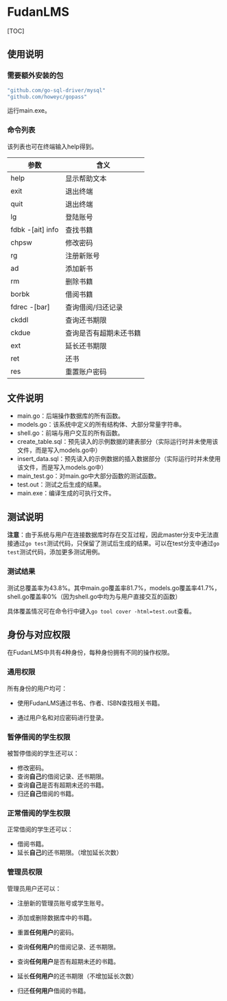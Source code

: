 # FudanLMS
[TOC]

## 使用说明

### 需要额外安装的包

```go
"github.com/go-sql-driver/mysql"
"github.com/howeyc/gopass"
```

运行main.exe。

### 命令列表

该列表也可在终端输入help得到。

| 参数             | 含义                   |
| ---------------- | ---------------------- |
| help             | 显示帮助文本           |
| exit             | 退出终端               |
| quit             | 退出终端               |
| lg               | 登陆账号               |
| fdbk -[ait] info | 查找书籍               |
| chpsw            | 修改密码               |
| rg               | 注册新账号             |
| ad               | 添加新书               |
| rm               | 删除书籍               |
| borbk            | 借阅书籍               |
| fdrec -[bar]     | 查询借阅/归还记录      |
| ckddl            | 查询还书期限           |
| ckdue            | 查询是否有超期未还书籍 |
| ext              | 延长还书期限           |
| ret              | 还书                   |
| res              | 重置账户密码           |

## 文件说明

- main.go：后端操作数据库的所有函数。
- models.go：该系统中定义的所有结构体、大部分常量字符串。
- shell.go：前端与用户交互的所有函数。
- create_table.sql：预先读入的示例数据的建表部分（实际运行时并未使用该文件，而是写入models.go中）
- insert_data.sql：预先读入的示例数据的插入数据部分（实际运行时并未使用该文件，而是写入models.go中）
- main_test.go：对main.go中大部分函数的测试函数。
- test.out：测试之后生成的结果。
- main.exe：编译生成的可执行文件。

## 测试说明

**注意**：由于系统与用户在连接数据库时存在交互过程，因此master分支中无法直接通过`go test`测试代码，只保留了测试后生成的结果。可以在test分支中通过`go test`测试代码，添加更多测试用例。

### 测试结果

测试总覆盖率为43.8%。其中main.go覆盖率81.7%，models.go覆盖率41.7%，shell.go覆盖率0%（因为shell.go中均为与用户直接交互的函数）

具体覆盖情况可在命令行中键入`go tool cover -html=test.out`查看。

## 身份与对应权限

在FudanLMS中共有4种身份，每种身份拥有不同的操作权限。

### 通用权限

所有身份的用户均可：

- 使用FudanLMS通过书名、作者、ISBN查找相关书籍。

- 通过用户名和对应密码进行登录。

### 暂停借阅的学生权限

被暂停借阅的学生还可以：

- 修改密码。
- 查询**自己**的借阅记录、还书期限。
- 查询**自己**是否有超期未还的书籍。
- 归还**自己**借阅的书籍。

### 正常借阅的学生权限

正常借阅的学生还可以：

- 借阅书籍。
- 延长**自己**的还书期限。（增加延长次数）

### 管理员权限

管理员用户还可以：

- 注册新的管理员账号或学生账号。
- 添加或删除数据库中的书籍。

- 重置**任何用户**的密码。
- 查询**任何用户**的借阅记录、还书期限。
- 查询**任何用户**是否有超期未还的书籍。
- 延长**任何用户**的还书期限（不增加延长次数）
- 归还**任何用户**借阅的书籍。

